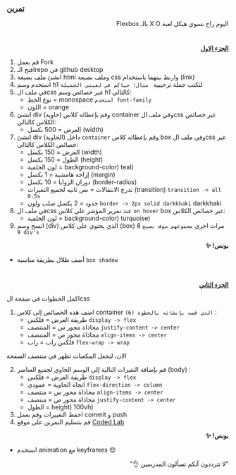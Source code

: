 <p dir="rtl">
<h3><a href="https://github.com/kuwaitcodes/UC-web-cw-3">تمرين </a></h3></p>


<p dir="rtl">
اليوم راح نسوي هيكل لعبة X O بالـ Flexbox</p>
<h1></h1>
<p dir="rtl">
 <strong><a href="https://docs.google.com/document/d/1023yXN_P2S3_e7vzJ0kj4QXIqm7U-pkx1L-qUE5mMQA/edit">الجزء الاول</a></strong></p>


1. قم بعمل Fork
2. افتح الـrepo في github desktop
1. انشئ ملف بصيغة html وملف بصيغة css واربط بينهما باستخدام (link)
2. استخدم وسم h1 لتكتب جملة ترحيبية
` مثال: حياكم في لعبتي الجميلة`
3. في ملف الcss غير خصائص وسم h1 كالتالي:
    - نوع الخط = monospace `استخدم font-family`
    - اللون = orange
5. انشئ div (حاوية) وقم بإعطائه كلاس container وفي ملف الcss غير خصائص الكلاس كالتالي:
    - العرض = 500 بكسل (width)
6. انشئ div داخل (الحاوية) `container` وقم بإعطائه كلاس box وفي ملف الcss غير خصائص الكلاس كالتالي:
    - العرض = 150 بكسل (width)
    - الطول = 150 بكسل (height)
    - لون الخلفية = background-color) teal)
    - إزاحة هامشية = 1 بكسل (margin)
    - دوران الزوايا = 10 بكسل (border-radius)
    - تدرج الانتقالات = نص ثانيه لجميع التغيرات (transition) `transition -> all 0.5s`
    - حدود = 2 بكسل صلب ولون `border -> 2px solid darkkhaki` darkkhaki
7. في ملف الcss عند تمرير المؤشر على كلاس `on hover` box غير خصائص الكلاس:
    - لون الخلفية = background-color) turquoise)
8. انسخ وسم (div) الذي يحتوي على كلاس (box) 8 مرات اخرى `مجموعهم سوف يصبح 9 div's` 

<p dir="rtl">
<strong>بونص! ✨</strong></p>

- أضف ظلال بطريقة مناسبة `box shadow`

<h1></h1>

<p dir="rtl">
 <strong><a href="https://docs.google.com/document/d/1kbnHEY7YcWJmNOUaiURGab-6HFW-0dyDefd08m3XL8k/edit">الجزء الثاني</a></strong></p>

اكمل الخطوات في صفحة الcss

1. اضف هذه الخصائص إلى كلاس container `الذي قمت بإنشائه بالخطوة (6)`   :
    - طريقة العرض = فلكس `display -> flex`
    - محاذاة محور س = المنتصف `justify-content -> center`
    - محاذاة محور ص = المنتصف `align-items -> center`
    - فلكس راب = راب `flex-wrap -> wrap`

الان، لنجعل المكعبات تظهر في منتصف الصفحة</br>

2. قم بإضافة التغيرات التالية إلى الوسم الحاوي لجميع العناصر (body) :
    - طريقة العرض = فلكس `display -> flex`
    - اتجاه الحاوية = عمودي `flex-direction -> column`
    - محاذاة محور س = منتصف `align-items -> center`
    - محاذاة محور ص = منتصف `justify-content -> center`<br>
    - الطول = height) 100vh)
3. احفظ التغييرات وقم بعمل commit و push 
4. قم بتسليم التمرين على موقع <a href="https://lab.joincoded.com/dashboard/tasks">Coded Lab</a>



 <p dir="rtl">
<strong>بونص! ✨</strong></p>

- استخدم animation مع keyframes 😍


 <p dir="rtl">
"لا تترددون أنكم تسألون المدرسين 👌"
</p>
